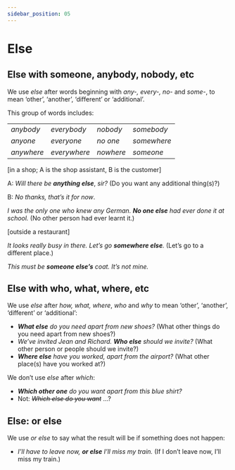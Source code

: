 ```yaml
---
sidebar_position: 05
---
```


# Else

## Else with someone, anybody, nobody, etc

We use *else* after words beginning with *any-, every-, no-* and *some-*, to mean ‘other’, ‘another’, ‘different’ or ‘additional’.

This group of words includes:

<table><tbody><tr valign="top"><td><i>anybody</i></td><td><i>everybody</i></td><td><i>nobody</i></td><td><i>somebody</i></td></tr><tr valign="top"><td><i>anyone</i></td><td><i>everyone</i></td><td><i>no one</i></td><td><i>somewhere</i></td></tr><tr valign="top"><td><i>anywhere</i></td><td><i>everywhere</i></td><td><i>nowhere</i></td><td><i>someone</i></td></tr></tbody></table>

\[in a shop; A is the shop assistant, B is the customer\]

A: *Will there be* ***anything else***, *sir?* (Do you want any additional thing(s)?)

B: *No thanks, that’s it for now*.

*I was the only one who knew any German. **No one else** had ever done it at school.* (No other person had ever learnt it.)

\[outside a restaurant\]

*It looks really busy in there. Let’s go **somewhere else**.* (Let’s go to a different place.)

*This must be **someone else’s** coat. It’s not mine.*

## Else with who, what, where, etc

We use *else* after *how, what, where*, *who* and *why* to mean ‘other’, ‘another’, ‘different’ or ‘additional’:

- ***What else*** *do you need apart from new shoes?* (What other things do you need apart from new shoes?)
- *We’ve invited Jean and Richard. **Who else** should we invite?* (What other person or people should we invite?)
- ***Where else*** *have you worked, apart from the airport?* (What other place(s) have you worked at?)

We don’t use *else* after *which*:

- ***Which other one*** *do you want apart from this blue shirt?*
- Not: *~~Which else do you want~~* …?

## Else: or else

We use *or else* to say what the result will be if something does not happen:

- *I’ll have to leave now, **or else** I’ll miss my train.* (If I don’t leave now, I’ll miss my train.)

